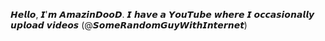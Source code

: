 𝙃𝙚𝙡𝙡𝙤, 𝙄'𝙢 𝘼𝙢𝙖𝙯𝙞𝙣𝘿𝙤𝙤𝘿.
𝙄 𝙝𝙖𝙫𝙚 𝙖 𝙔𝙤𝙪𝙏𝙪𝙗𝙚 𝙬𝙝𝙚𝙧𝙚 𝙄 𝙤𝙘𝙘𝙖𝙨𝙞𝙤𝙣𝙖𝙡𝙡𝙮 𝙪𝙥𝙡𝙤𝙖𝙙 𝙫𝙞𝙙𝙚𝙤𝙨 (@𝙎𝙤𝙢𝙚𝙍𝙖𝙣𝙙𝙤𝙢𝙂𝙪𝙮𝙒𝙞𝙩𝙝𝙄𝙣𝙩𝙚𝙧𝙣𝙚𝙩)
